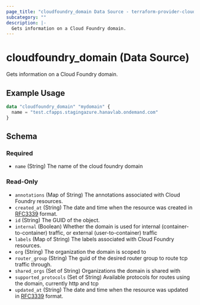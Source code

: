 ```yaml
---
page_title: "cloudfoundry_domain Data Source - terraform-provider-cloudfoundry"
subcategory: ""
description: |-
  Gets information on a Cloud Foundry domain.
---
```


# cloudfoundry_domain (Data Source)

Gets information on a Cloud Foundry domain.

## Example Usage

```terraform
data "cloudfoundry_domain" "mydomain" {
  name = "test.cfapps.stagingazure.hanavlab.ondemand.com"
}
```

<!-- schema generated by tfplugindocs -->
## Schema

### Required

- `name` (String) The name of the cloud foundry domain

### Read-Only

- `annotations` (Map of String) The annotations associated with Cloud Foundry resources.
- `created_at` (String) The date and time when the resource was created in [RFC3339](https://www.ietf.org/rfc/rfc3339.txt) format.
- `id` (String) The GUID of the object.
- `internal` (Boolean) Whether the domain is used for internal (container-to-container) traffic, or external (user-to-container) traffic
- `labels` (Map of String) The labels associated with Cloud Foundry resources.
- `org` (String) The organization the domain is scoped to
- `router_group` (String) The guid of the desired router group to route tcp traffic through.
- `shared_orgs` (Set of String) Organizations the domain is shared with
- `supported_protocols` (Set of String) Available protocols for routes using the domain, currently http and tcp
- `updated_at` (String) The date and time when the resource was updated in [RFC3339](https://www.ietf.org/rfc/rfc3339.txt) format.
